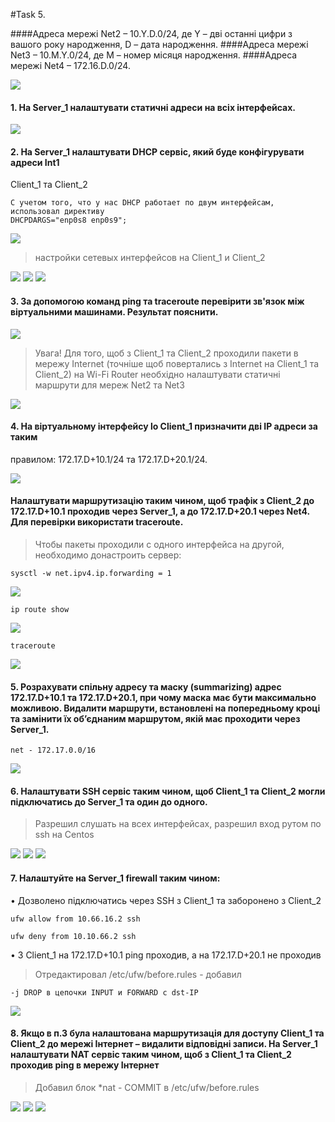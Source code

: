 #Task 5.

####Адреса мережі Net2 – 10.Y.D.0/24, де Y – дві останні цифри з вашого року народження, D – дата народження.
####Адреса мережі Net3 – 10.M.Y.0/24, де M – номер місяця народження.
####Адреса мережі Net4 – 172.16.D.0/24.

![](Capture1.PNG)

#### 1. На Server_1 налаштувати статичні адреси на всіх інтерфейсах.


![](Capture4.PNG)

#### 2. На Server_1 налаштувати DHCP сервіс, який буде конфігурувати адреси Int1
   Client_1 та Client_2
```
C учетом того, что у нас DHCP работает по двум интерфейсам, использовал директиву 
DHCPDARGS="enp0s8 enp0s9";
```
![](Capture6.PNG)

> настройки сетевых интерфейсов на Client_1 и Client_2

![](Capture9.PNG)
![](Capture10.PNG)
![](Capture14.PNG)

#### 3. За допомогою команд ping та traceroute перевірити зв'язок між віртуальними машинами. Результат пояснити.

![](Capture7.PNG)

> Увага! Для того, щоб з Client_1 та Client_2 проходили пакети в мережу Internet (точніше щоб повертались з Internet на Client_1 та Client_2) на Wi-Fi Router необхідно налаштувати статичні маршрути для мереж Net2 та Net3

![](Capture2.PNG)

#### 4. На віртуальному інтерфейсу lo Client_1 призначити дві ІР адреси за таким
правилом: 172.17.D+10.1/24 та 172.17.D+20.1/24.

![](Capture15.PNG)

#### Налаштувати маршрутизацію таким чином, щоб трафік з Client_2 до 172.17.D+10.1 проходив через Server_1, а до 172.17.D+20.1 через Net4. Для перевірки використати traceroute.

> Чтобы пакеты проходили с одного интерфейса на другой, необходимо донастроить сервер:

```shell
sysctl -w net.ipv4.ip.forwarding = 1
```

![](Capture8.PNG)

```shell
ip route show 
```
![](Capture16.PNG)

```shell
traceroute
```

![](Capture17.PNG)

#### 5. Розрахувати спільну адресу та маску (summarizing) адрес 172.17.D+10.1 та 172.17.D+20.1, при чому маска має бути максимально можливою. Видалити маршрути, встановлені на попередньому кроці та замінити їх об’єднаним маршрутом, якій має проходити через Server_1.

```shell
net - 172.17.0.0/16
```

![](Capture_end.PNG)
#### 6. Налаштувати SSH сервіс таким чином, щоб Client_1 та Client_2 могли підключатись до Server_1 та один до одного.

> Разрешил слушать на всех интерфейсах, разрешил вход рутом по ssh на Centos

![](Capture18.PNG)
![](Capture19.PNG)
![](Capture20.PNG)

#### 7. Налаштуйте на Server_1 firewall таким чином:
• Дозволено підключатись через SSH з Client_1 та заборонено з Client_2

```shell
ufw allow from 10.66.16.2 ssh
```
```shell
ufw deny from 10.10.66.2 ssh
```

• З Client_1 на 172.17.D+10.1 ping проходив, а на 172.17.D+20.1 не проходив

> Отредактировал /etc/ufw/before.rules - добавил 

```
-j DROP в цепочки INPUT и FORWARD с dst-IP
```

![](Capture_end2.PNG)

#### 8. Якщо в п.3 була налаштована маршрутизація для доступу Client_1 та Client_2 до мережі Інтернет – видалити відповідні записи. На Server_1 налаштувати NAT сервіс таким чином, щоб з Client_1 та Client_2 проходив ping в мережу Інтернет

> Добавил блок  *nat - COMMIT в /etc/ufw/before.rules

![](Capture22.PNG)
![](Capture12.PNG)
![](Capture13.PNG)



